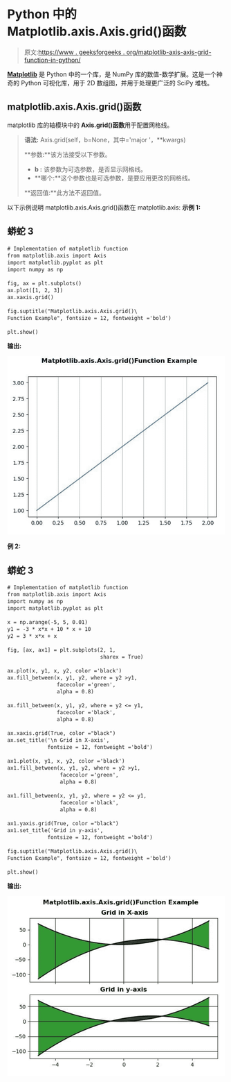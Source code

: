 # Python 中的 Matplotlib.axis.Axis.grid()函数

> 原文:[https://www . geeksforgeeks . org/matplotlib-axis-axis-grid-function-in-python/](https://www.geeksforgeeks.org/matplotlib-axis-axis-grid-function-in-python/)

[**Matplotlib**](https://www.geeksforgeeks.org/python-introduction-matplotlib/) 是 Python 中的一个库，是 NumPy 库的数值-数学扩展。这是一个神奇的 Python 可视化库，用于 2D 数组图，并用于处理更广泛的 SciPy 堆栈。

## matplotlib.axis.Axis.grid()函数

matplotlib 库的轴模块中的 **Axis.grid()函数**用于配置网格线。

> **语法:** Axis.grid(self，b=None，其中='major '，**kwargs)
> 
> **参数:**该方法接受以下参数。
> 
> *   **b :** 该参数为可选参数，是否显示网格线。
> *   **哪个:**这个参数也是可选参数，是要应用更改的网格线。
> 
> **返回值:**此方法不返回值。

以下示例说明 matplotlib.axis.Axis.grid()函数在 matplotlib.axis:
**示例 1:**

## 蟒蛇 3

```
# Implementation of matplotlib function 
from matplotlib.axis import Axis  
import matplotlib.pyplot as plt 
import numpy as np 

fig, ax = plt.subplots() 
ax.plot([1, 2, 3]) 
ax.xaxis.grid() 

fig.suptitle("Matplotlib.axis.Axis.grid()\
Function Example", fontsize = 12, fontweight ='bold')

plt.show()
```

**输出:**

![](img/68ec49a365949d5d54c7ff7937e8b280.png)

**例 2:**

## 蟒蛇 3

```
# Implementation of matplotlib function 
from matplotlib.axis import Axis  
import numpy as np 
import matplotlib.pyplot as plt 

x = np.arange(-5, 5, 0.01) 
y1 = -3 * x*x + 10 * x + 10
y2 = 3 * x*x + x 

fig, [ax, ax1] = plt.subplots(2, 1,  
                              sharex = True) 

ax.plot(x, y1, x, y2, color ='black') 
ax.fill_between(x, y1, y2, where = y2 >y1, 
                facecolor ='green', 
                alpha = 0.8) 

ax.fill_between(x, y1, y2, where = y2 <= y1,  
                facecolor ='black',  
                alpha = 0.8) 

ax.xaxis.grid(True, color ="black") 
ax.set_title('\n Grid in X-axis', 
             fontsize = 12, fontweight ='bold') 

ax1.plot(x, y1, x, y2, color ='black') 
ax1.fill_between(x, y1, y2, where = y2 >y1,  
                 facecolor ='green', 
                 alpha = 0.8) 

ax1.fill_between(x, y1, y2, where = y2 <= y1, 
                 facecolor ='black',  
                 alpha = 0.8) 

ax1.yaxis.grid(True, color ="black")
ax1.set_title('Grid in y-axis', 
             fontsize = 12, fontweight ='bold') 

fig.suptitle("Matplotlib.axis.Axis.grid()\
Function Example", fontsize = 12, fontweight ='bold') 

plt.show()
```

**输出:**

![](img/7144a7b3ef69e62195703f291ab9442b.png)